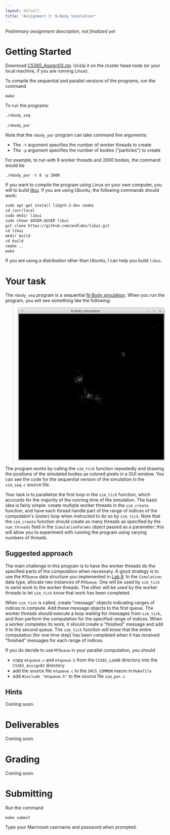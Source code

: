 ```yaml
---
layout: default
title: "Assignment 3: N-Body Simulation"
---
```


*Preliminary assignment description, not finalized yet*

# Getting Started

Download [CS365\_Assign03.zip](CS365_Assign03.zip). Unzip it on the cluster head node (or your local machine, if you are running Linux).

To compile the sequential and parallel versions of the programs, run the command

    make

To run the programs:

    ./nbody_seq

    ./nbody_par

<!--
*TODO* &mdash; describe the `-t` and `-p` parameters to the parallel version of the program.
-->

Note that the `nbody_par` program can take command line arguments:

* The `-t` argument specifies the number of worker threads to create
* The `-p` argument specifies the number of bodies ("particles") to create

For example, to run with 8 worker threads and 2000 bodies, the command would be

    ./nbody_par -t 8 -p 2000

If you want to compile the program using Linux on your own computer, you will to build [libui](https://github.com/andlabs/libui).  If you are using Ubuntu, the following commands should work:

    sudo apt-get install libgtk-3-dev cmake
    cd /usr/local
    sudo mkdir libui
    sudo chown $USER:$USER libui
    git clone https://github.com/andlabs/libui.git
    cd libui
    mkdir build
    cd build
    cmake ..
    make

If you are using a distribution other than Ubuntu, I can help you build `libui`.

# Your task

The `nbody_seq` program is a sequential [N-Body simulation](https://en.wikipedia.org/wiki/N-body_simulation).  When you run the program, you will see something like the following:

> ![N-Body simulation screenshot](img/nbody.png)

The program works by calling the `sim_tick` function repeatedly and drawing the positions of the simulated bodies as colored pixels in a GUI window.  You can see the code for the sequential version of the simulation in the `sim_seq.c` source file.

Your task is to parallelize the first loop in the `sim_tick` function, which accounts for the majority of the running time of the simulation.  The basic idea is fairly simple: create multiple worker threads in the `sim_create` function, and have each thread handle part of the range of indices of the computaton's (outer) loop when instructed to do so by `sim_tick`.  Note that the `sim_create` function should create as many threads as specified by the `num_threads` field in the `SimulationParams` object passed as a parameter: this will allow you to experiment with running the program using varying numbers of threads.

## Suggested approach

The main challenge in this program is to have the worker threads do the specified parts of the computation when necessary.  A good strategy is to use the `MTQueue` data structure you implemented in [Lab 8](../labs/lab08.html).  In the `Simulation` data type, allocate two instances of `MTQueue`.  One will be used by `sim_tick` to send work to the worker threads.  The other will be used by the worker threads to let `sim_tick` know that work has been completed.

When `sim_tick` is called, create "message" objects indicating ranges of indices to compute.  Add these message objects to the first queue.  The worker threads should execute a loop waiting for messages from `sim_tick`, and then perform the computation for the specified range of indices.  When a worker completes its work, it should create a "finished" message and add it to the second queue.  The `sim_tick` function will know that the entire computation (for one time step) has been completed when it has received "finished" messages for each range of indices.

If you do decide to use `MTQueue` in your parallel computation, you should

* copy `mtqueue.c` and `mtqueue.h` from the `CS365_Lab08` directory into the `CS365_Assign03` directory
* add the source file `mtqueue.c` to the `SRCS_COMMON` macro in `Makefile`
* add `#include "mtqueue.h"` to the source file `sim_par.c`

## Hints

Coming soon.

# Deliverables

Coming soon.

# Grading

Coming soon.

# Submitting

Run the command

    make submit

Type your Marmoset username and password when prompted.
